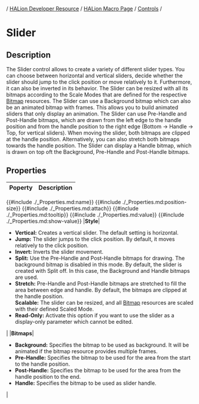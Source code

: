 / [HALion Developer Resource](../../HALion-Developer-Resource.md) / [HALion Macro Page](./HALion-Macro-Page.md) / [Controls](./Controls.md) /

# Slider

## Description

The Slider control allows to create a variety of different slider types. You can choose between horizontal and vertical sliders, decide whether the slider should jump to the click position or move relatively to it. Furthermore, it can also be inverted in its behavior. The Slider can be resized with all its bitmaps according to the Scale Modes that are defined for the respective [Bitmap](./Bitmap.md) resources. The Slider can use a Background bitmap which can also be an animated bitmap with frames. This allows you to build animated sliders that only display an animation. The Slider can use Pre-Handle and Post-Handle bitmaps, which are drawn from the left edge to the handle position and from the handle position to the right edge (Bottom &rarr; Handle &rarr; Top, for vertical sliders). When moving the slider, both bitmaps are clipped at the handle position. Alternatively, you can also stretch both bitmaps towards the handle position. The Slider can display a Handle bitmap, which is drawn on top oft the Background, Pre-Handle and Post-Handle bitmaps.

## Properties

|Poperty|Description|
|:-|:-|
{{#include ./_Properties.md:name}}
{{#include ./_Properties.md:position-size}}
{{#include ./_Properties.md:attach}}
{{#include ./_Properties.md:tooltip}}
{{#include ./_Properties.md:value}}
{{#include ./_Properties.md:show-value}}
|**Style**|<ul><li>**Vertical:** Creates a vertical slider. The default setting is horizontal.</li><li>**Jump:** The slider jumps to the click position. By default, it moves relatively to the click position.</li><li>**Invert:** Inverts the slider movement.</li><li>**Split:** Use the Pre-Handle and Post-Handle bitmaps for drawing. The background bitmap is disabled in this mode. By default, the slider is created with Split off. In this case, the Background and Handle bitmaps are used.</li><li>**Stretch:** Pre-Handle and Post-Handle bitmaps are stretched to fill the area between edge and handle. By default, the bitmaps are clipped at the handle position.</li>**Scalable:** The slider can be resized, and all [Bitmap](./Bitmap.md) resources are scaled with their defined Scaled Mode.</li><li>**Read-Only:** Activate this option if you want to use the slider as a display-only parameter which cannot be edited.</li></ul>|
|**Bitmaps**|<ul><li>**Background:** Specifies the  bitmap to be used as background. It will be animated if the bitmap resource provides multiple frames.</li><li>**Pre-Handle:** Specifies the bitmap to be used for the area from the start to the handle position.</li><li>**Post-Handle:** Specifies the bitmap to be used for the area from the handle position to the end.</li><li>**Handle:** Specifies the bitmap to be used as slider handle.</li></ul>|
